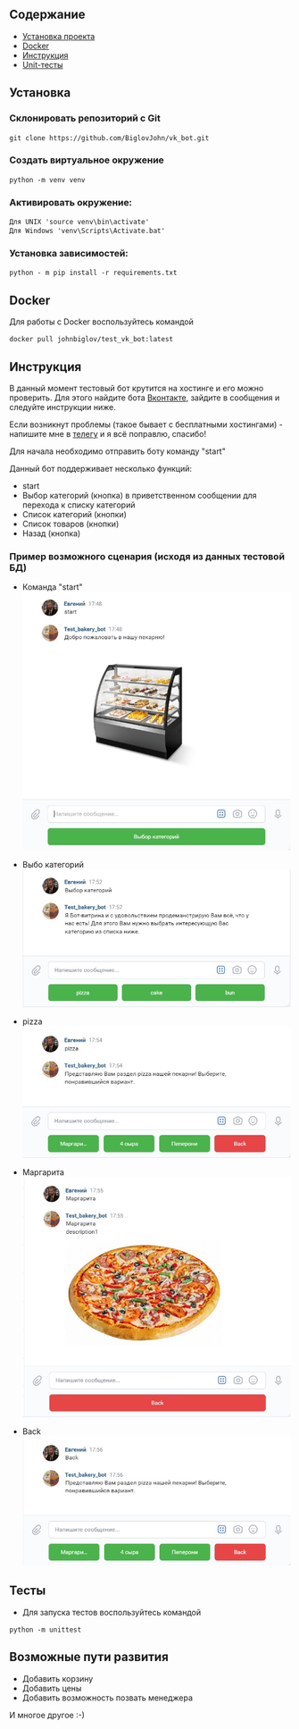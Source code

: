## Содержание
- [Установка проекта](#Установка)
- [Docker](#Docker)
- [Инструкция](#Инструкция)
- [Unit-тесты](#Тесты)

## Установка
### Склонировать репозиторий с Git
```shell
git clone https://github.com/BiglovJohn/vk_bot.git
```

### Создать виртуальное окружение
```shell
python -m venv venv
```

### Активировать окружение:
```shell
Для UNIX 'source venv\bin\activate'
Для Windows 'venv\Scripts\Activate.bat'
```

### Установка зависимостей:
```shell
python - m pip install -r requirements.txt
```

## Docker
Для работы с Docker воспользуйтесь командой
```
docker pull johnbiglov/test_vk_bot:latest
```

## Инструкция
В данный момент тестовый бот крутится на хостинге и его можно проверить.
Для этого найдите бота [Вконтакте](https://vk.com/biglovstudio), зайдите
в сообщения и следуйте инструкции ниже.

Если возникнут проблемы (такое бывает с бесплатными хостингами) - напишите
мне в [телегу](t.me/biglov_e) и я всё поправлю, спасибо!

Для начала необходимо отправить боту команду "start"

Данный бот поддерживает несколько функций:
- start
- Выбор категорий (кнопка) в приветственном сообщении
для перехода к списку категорий
- Список категорий (кнопки)
- Список товаров (кнопки)
- Назад (кнопка)

### Пример возможного сценария (исходя из данных тестовой БД)
- Команда "start"
![Start](/static/img/start.jpg)

- Выбо категорий
![Start](/static/img/choose_category.jpg)

- pizza
![Start](/static/img/category_list.jpg)

- Маргарита
![Start](/static/img/product_page.jpg)

- Back
![Start](/static/img/back.jpg)

## Тесты

- Для запуска тестов воспользуйтесь командой
```
python -m unittest
```

## Возможные пути развития

- Добавить корзину
- Добавить цены
- Добавить возможность позвать менеджера

И многое другое :-)
